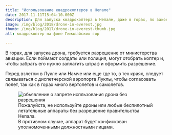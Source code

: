 ```yaml
---
title: "Использование квадрокоптеров в Непале"
date: 2017-11-11T15:04:10.000Z
description: Для запуска квадрокоптера в Непале, даже в горах, по закону требуется получать разрешение. В Катманду, над городом, полеты дронов запрещены.
image: /img/blog/2018/drone-in-everest.jpg
thumb: /img/blog/2017/drone-in-everest-thumb.jpg
alt: квадрокоптер на фоне Гималайских гор

---
```



В горах, для запуска дрона, требуется разрешение от министерства авиации. Если поймают солдаты или полиция, могут отобрать коптер и, чтобы забрать его нужно заплатить штраф и оформить разрешение.

Перед взлетом в Лукле или Намче или еще где то, в тех краях, следует связываться с диспетчерской аэропорта Луклы, чтобы согласовать полет, так как в горах много вертолетов и самолетов.

<figure class="pv3">
<picture>
<source media="(min-width: 80em)" srcset="/img/blog/2018/not-use-drones-660px.jpg">
<!-- <source media="(min-width: 30em)" srcset="/img/blog/2018/not-use-drones-660px.jpg"> -->
<source media="(min-width: 20em)" srcset="/img/blog/2018/not-use-drones-300px.jpg">
                                <img src="/img/blog/2018/not-use-drones-660px.jpg" 
alt="обьявление о запрете испльзования дрона без разрешения" 
class="br1 w-100"/>
</picture>
<figcaption class="f6 grey-3 tc">Пожалуйста, не используйте дроны или любые беспилотный летательные аппараты без
разрешение правительства Непала. <br>В противном случае, аппарат будет конфискован уполномоченными должностными лицами.
</figcaption>
</figure>
